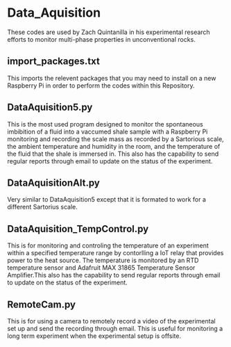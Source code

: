 # Data_Aquisition

These codes are used by Zach Quintanilla in his experimental research efforts to monitor multi-phase properties in unconventional rocks.

## import_packages.txt
This imports the relevent packages that you may need to install on a new Raspberry Pi in order to perform the codes within this Repository.

## DataAquisition5.py
This is the most used program designed to monitor the spontaneous imbibition of a fluid into a vaccumed shale sample with a Raspberry Pi monitoring and 
recording the scale mass as recorded by a Sartorious scale, the ambient temperature and humidity in the room, and the temperature of the fluid that the shale is immersed in. 
This also has the capability to send regular reports through email to update on the status of the experiment. 

## DataAquisitionAlt.py
Very similar to DataAquisition5 except that it is formated to work for a different Sartorius scale.

## DataAquisition_TempControl.py
This is for monitoring and controling the temperature of an experiment within a specified temperature range by contorlling a IoT relay that provides power to the heat source. 
The temperature is monitored by an RTD temperature sensor and Adafruit MAX 31865 Temperature Sensor Amplifier.This also has the capability to send regular reports through email 
to update on the status of the experiment. 

## RemoteCam.py
This is for using a camera to remotely record a video of the experimental set up and send the recording through email. This is useful for monitoring a long term experiment 
when the experimental setup is offsite.
